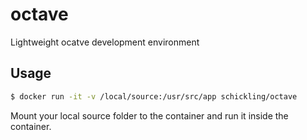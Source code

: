 # octave

Lightweight ocatve development environment

## Usage

```sh
$ docker run -it -v /local/source:/usr/src/app schickling/octave
```

Mount your local source folder to the container and run it inside the container.

